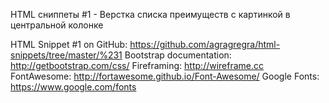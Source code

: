 HTML сниппеты #1 - Верстка списка преимуществ с картинкой в центральной колонке

HTML Snippet #1 on GitHub: https://github.com/agragregra/html-snippets/tree/master/%231
Bootstrap documentation: http://getbootstrap.com/css/
Fireframing: http://wireframe.cc
FontAwesome: http://fortawesome.github.io/Font-Awesome/
Google Fonts: https://www.google.com/fonts
